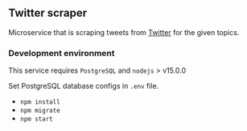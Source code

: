 ## Twitter scraper
Microservice that is scraping tweets from [Twitter](https://twitter.com) for the given topics.

### Development environment
This service requires `PostgreSQL` and `nodejs` > v15.0.0

Set PostgreSQL database configs in `.env` file.

- `npm install`
- `npm migrate`
- `npm start`